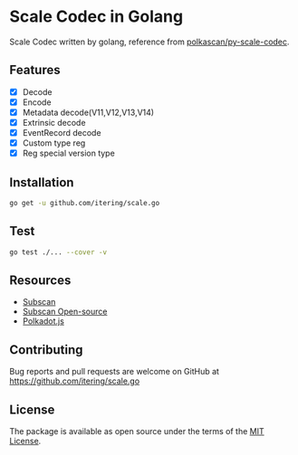 # Scale Codec in Golang

Scale Codec written by golang, reference from [polkascan/py-scale-codec](https://github.com/polkascan/py-scale-codec).

## Features

- [x] Decode
- [x] Encode
- [x] Metadata decode(V11,V12,V13,V14)
- [x] Extrinsic decode
- [x] EventRecord decode
- [x] Custom type reg
- [x] Reg special version type

## Installation

```bash
go get -u github.com/itering/scale.go
```

## Test

```bash
go test ./... --cover -v
```

## Resources

- [Subscan](https://www.subscan.io)
- [Subscan Open-source](https://github.com/itering/subscan-essentials)
- [Polkadot.js](http://polkadot.js.org/)

## Contributing

Bug reports and pull requests are welcome on GitHub at https://github.com/itering/scale.go

## License

The package is available as open source under the terms of the [MIT License](https://opensource.org/licenses/MIT).
